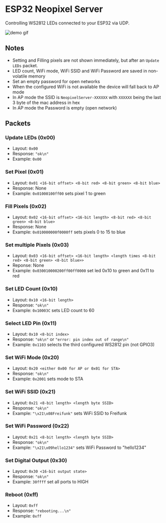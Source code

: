 # ESP32 Neopixel Server

Controlling WS2812 LEDs connected to your ESP32 via UDP.

![demo gif](https://i.m4gnus.de/15aa1b.gif)

## Notes
- Setting and Filling pixels are not shown immediately, but after an `Update LEDs` packet.
- LED count, WiFi mode, WiFi SSID and WiFi Password are saved in non-volatile memory
- Set an empty password for open networks
- When the configured WiFi is not available the device will fall back to AP mode
- In AP mode the SSID is `NeopixelServer-XXXXXX` with `XXXXXX` being the last 3 byte of the mac address in hex
- In AP mode the Password is empty (open network)

## Packets

### Update LEDs (0x00)
- Layout: `0x00`
- Response: `"ok\n"`
- Example: `0x00`

### Set Pixel (0x01)
- Layout: `0x01 <16-bit offset> <8-bit red> <8-bit green> <8-bit blue>`
- Response: None
- Example: `0x01000100ff00` sets pixel 1 to green

### Fill Pixels (0x02)
- Layout: `0x02 <16-bit offset> <16-bit length> <8-bit red> <8-bit green> <8-bit blue>`
- Response: None
- Example: `0x010000000f0000ff` sets pixels 0 to 15 to blue

### Set multiple Pixels (0x03)
- Layout: `0x03 <16-bit offset> <16-bit length> <length times <8-bit red> <8-bit green> <8-bit blue>>`
- Reponse: None
- Example: `0x030010000200ff00ff0000` set led 0x10 to green and 0x11 to red

### Set LED Count (0x10)
- Layout: `0x10 <16-bit length>`
- Response: `"ok\n"`
- Example: `0x10003C` sets LED count to 60

### Select LED Pin (0x11)
- Layout: `0x10 <8-bit index>`
- Response: `"ok\n"` or `"error: pin index out of range\n"`
- Example: `0x1103` selects the third configured WS2812 pin (not GPIO3)

### Set WiFi Mode (0x20)
- Layout: `0x20 <either 0x00 for AP or 0x01 for STA>`
- Response: `"ok\n"`
- Example: `0x2001` sets mode to STA

### Set WiFi SSID (0x21)
- Layout: `0x21 <8-bit length> <length byte SSID>`
- Response: `"ok\n"`
- Example: `"\x21\x08Freifunk"` sets WiFi SSID to Freifunk

### Set WiFi Password (0x22)
- Layout: `0x21 <8-bit length> <length byte SSID>`
- Response: `"ok\n"`
- Example: `"\x21\x09hello1234"` sets WiFi Password to "hello1234"

### Set Digital Output (0x30)
- Layout: `0x30 <16-bit output state>`
- Response: `"ok\n"`
- Example: `30ffff` set all ports to HIGH

### Reboot (0xff)
- Layout: `0xff`
- Response: `"rebooting...\n"`
- Example: `0xff`
